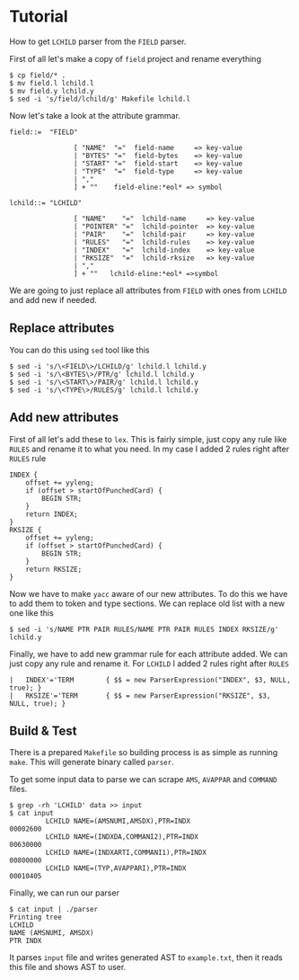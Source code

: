 # Tutorial

How to get `LCHILD` parser from the `FIELD` parser.

First of all let's make a copy of `field` project and rename everything
```
$ cp field/* .
$ mv field.l lchild.l
$ mv field.y lchild.y
$ sed -i 's/field/lchild/g' Makefile lchild.l
```

Now let's take a look at the attribute grammar.
```
field::=  "FIELD"

                [ "NAME"  "="  field-name     => key-value
                | "BYTES" "="  field-bytes    => key-value
                | "START" "="  field-start    => key-value
                | "TYPE"  "="  field-type     => key-value
                | ","
                ] + ""    field-eline:*eol* => symbol

lchild::= "LCHILD"

                [ "NAME"    "="  lchild-name     => key-value
                | "POINTER" "="  lchild-pointer  => key-value
                | "PAIR"    "="  lchild-pair     => key-value
                | "RULES"   "="  lchild-rules    => key-value
                | "INDEX"   "="  lchild-index    => key-value
                | "RKSIZE"  "="  lchild-rksize   => key-value
                | ","
                ] + ""   lchild-eline:*eol* =>symbol
```

We are going to just replace all attributes from `FIELD` with ones from `LCHILD` and add new if needed.

## Replace attributes

You can do this using `sed` tool like this
```
$ sed -i 's/\<FIELD\>/LCHILD/g' lchild.l lchild.y
$ sed -i 's/\<BYTES\>/PTR/g' lchild.l lchild.y
$ sed -i 's/\<START\>/PAIR/g' lchild.l lchild.y
$ sed -i 's/\<TYPE\>/RULES/g' lchild.l lchild.y
```

## Add new attributes

First of all let's add these to `lex`. This is fairly simple, just copy any rule like `RULES` and rename it to what you need. In my case I added 2 rules right after `RULES` rule
```
INDEX {
    offset += yyleng;
    if (offset > startOfPunchedCard) {
        BEGIN STR;
    }
    return INDEX;
}
RKSIZE {
    offset += yyleng;
    if (offset > startOfPunchedCard) {
        BEGIN STR;
    }
    return RKSIZE;
}
```

Now we have to make `yacc` aware of our new attributes. To do this we have to add them to token and type sections. We can replace old list with a new one like this
```
$ sed -i 's/NAME PTR PAIR RULES/NAME PTR PAIR RULES INDEX RKSIZE/g' lchild.y
```

Finally, we have to add new grammar rule for each attribute added. We can just copy any rule and rename it. For `LCHILD` I added 2 rules right after `RULES`
```
|	INDEX'='TERM		{ $$ = new ParserExpression("INDEX", $3, NULL, true); }
|	RKSIZE'='TERM		{ $$ = new ParserExpression("RKSIZE", $3, NULL, true); }
```

## Build & Test

There is a prepared `Makefile` so building process is as simple as running `make`. This will generate binary called `parser`.

To get some input data to parse we can scrape `AMS`, `AVAPPAR` and `COMMAND` files.
```
$ grep -rh 'LCHILD' data >> input
$ cat input
         LCHILD NAME=(AMSNUMI,AMSDX),PTR=INDX                           00002600
         LCHILD NAME=(INDXDA,COMMANI2),PTR=INDX                         00630000
         LCHILD NAME=(INDXARTI,COMMANI1),PTR=INDX                       00800000
         LCHILD NAME=(TYP,AVAPPARI),PTR=INDX                            00010405
```

Finally, we can run our parser
```
$ cat input | ./parser
Printing tree
LCHILD
NAME (AMSNUMI, AMSDX)
PTR INDX
```

It parses `input` file and writes generated AST to `example.txt`, then it reads this file and shows AST to user.
